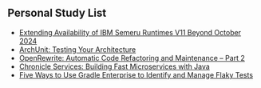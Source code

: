 ## Personal Study List
<!-- BLOG-POST-LIST:START -->
- [Extending Availability of IBM Semeru Runtimes V11 Beyond October 2024](https://foojay.io/today/semeru-v11-beyond-oct-2024/)
- [ArchUnit: Testing Your Architecture](https://foojay.io/today/archunit-testing-your-architecture/)
- [OpenRewrite: Automatic Code Refactoring and Maintenance – Part 2](https://foojay.io/today/openrewrite-automatic-code-refactoring-and-maintenance-part-2/)
- [Chronicle Services: Building Fast Microservices with Java](https://foojay.io/today/chronicle-services-building-fast-microservices-with-java/)
- [Five Ways to Use Gradle Enterprise to Identify and Manage Flaky Tests](https://foojay.io/today/five-ways-to-use-gradle-enterprise-to-identify-and-manage-flaky-tests/)
<!-- BLOG-POST-LIST:END -->  

